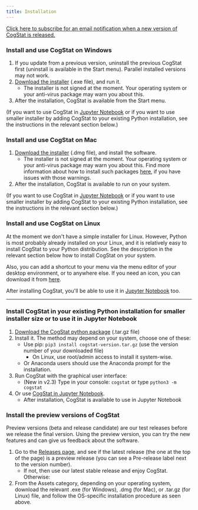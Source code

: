 ```yaml
---
title: Installation
---
```

[Click here to subscribe for an email notification when a new version of CogStat is released.](https://forms.gle/vxFfuiQpG5nBZJSm9)

### Install and use CogStat on Windows

1. If you update from a previous version, uninstall the previous CogStat first (uninstall is available in the Start menu). Parallel installed versions may not work.
1. [Download the installer](https://www.cogstat.org/download.html) (.exe file), and run it.
    - The installer is not signed at the moment. Your operating system or your anti-virus package may warn you about this.
1. After the installation, CogStat is available from the Start menu.

(If you want to use CogStat in [Jupyter Notebook](Jupyter-Notebook) or if you want to use smaller installer by adding CogStat to your existing Python installation, see the instructions in the relevant section below.)

<!---
1. Download and install your favorite Python distribution (e.g. [WinPython](https://winpython.github.io/) or [Anaconda](https://www.anaconda.com/))
    - Anaconda users should use the Anaconda prompt for the installation.
--->

### Install and use CogStat on Mac

1. [Download the installer](https://www.cogstat.org/download.html) (.dmg file), and install the software.
    - The installer is not signed at the moment. Your operating system or your anti-virus package may warn you about this. Find more information about how to install such packages [here](https://support.apple.com/en-gb/guide/mac-help/mh40616/mac), if you have issues with those warnings.
2. After the installation, CogStat is available to run on your system.

(If you want to use CogStat in [Jupyter Notebook](Jupyter-Notebook) or if you want to use smaller installer by adding CogStat to your existing Python installation, see the instructions in the relevant section below.)

<!---
0. Note that these instructions may not work for older macOS versions. Most probably you need at least macOS 10.13.
1. Install some of the required packages (you may skip this part, if you update your CogStat, and have already run this before).
    * Open a terminal
        * Press Command+Space, type Terminal and press the enter key.
    * Install brew
        * Type `ruby -e "$(curl -fsSL https://raw.githubusercontent.com/Homebrew/install/master/install)"` and hit enter.
    * Install a new Python 3 and the PyQt Python module
        * Type `brew install python3` and hit enter.
        * Type `brew install pyqt5` and hit enter.
2.
    * Type `pip3 install Downloads/cogstat-version.tar.gz --user` (use the version number of your downloaded file) and hit enter.
        * This may take some time depending on the speed of your internet connection.
--->

### Install and use CogStat on Linux

At the moment we don't have a simple installer for Linux. However, Python is most probably already installed on your Linux, and it is relatively easy to install CogStat to your Python distribution. See the description in the relevant section below how to install CogStat on your system.

Also, you can add a shortcut to your menu via the menu editor of your desktop environment, or to anywhere else. If you need an icon, you can download it from [here](https://github.com/cogstat/cogstat/tree/master/cogstat/resources).

After installing CogStat, you'll be able to use it in [Jupyter Notebook](Jupyter-Notebook) too.
<!--
1. Install some required packages (you may skip this part, if you update your CogStat, and have already run this before)
    * On a Debian or on an Ubuntu based distribution you can use the command line:
        * `sudo apt-get install python3 python3-tk python3-pip python3-notebook python3-setuptools`
        * Alternatively, you can install these packages with any graphical package manager.
        * Some of these packages may be already on your system.
        * On other distributions the package names may differ.
-->

---

### Install CogStat in your existing Python installation for smaller installer size or to use it in Jupyter Notebook

1. [Download the CogStat python package](https://www.cogstat.org/download.html) (.tar.gz file)
2. Install it. The method may depend on your system, choose one of these:
    * Use pip: `pip3 install cogstat-version.tar.gz` (use the version number of your downloaded file)
        * On Linux, use root/admin access to install it system-wise.
    * Or Anaconda users should use the Anaconda prompt for the installation.
3. Run CogStat with the graphical user interface:
    * (New in v2.3) Type in your console: `cogstat` or type `python3 -m cogstat`
4. Or use [CogStat in Jupyter Notebook](Jupyter-Notebook).
    * After installation, CogStat is available to use in Jupyter Notebook

### Install the preview versions of CogStat

Preview versions (beta and release candidate) are our test releases before we release the final version. Using the preview version, you can try the new features and can give us feedback about the software.

1. Go to the [Releases page](https://github.com/cogstat/cogstat/releases), and see if the latest release (the one at the top of the page) is a preview release (you can see a Pre-release label next to the version number).
    * If not, then use our latest stable release and enjoy CogStat. Otherwise:
2. From the Assets category, depending on your operating system, download the relevant .exe (for Windows), .dmg (for Mac), or .tar.gz (for Linux) file, and follow the OS-specific installation procedure as seen above.
